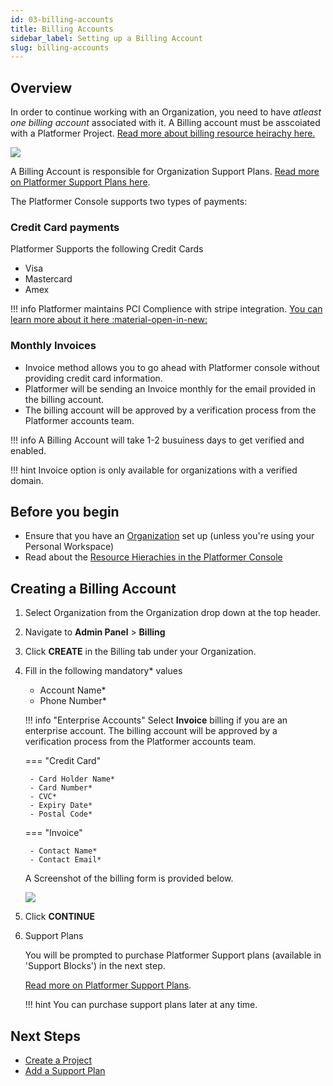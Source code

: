```yaml
---
id: 03-billing-accounts
title: Billing Accounts
sidebar_label: Setting up a Billing Account
slug: billing-accounts
---
```


## Overview

In order to continue working with an Organization, you need to have *atleast one billing account* associated with it. A Billing account must be asscoiated with a Platformer Project. 
[Read more about billing resource heirachy here.](/user-guides/administration/01-resource-hierachies)

![](/assets/images//docs/billing.svg)

A Billing Account is responsible for Organization Support Plans. [Read more on Platformer Support Plans here](/welcome/support).

The Platformer Console supports two types of payments:

### Credit Card payments

Platformer Supports the following Credit Cards
  
- Visa
- Mastercard
- Amex

!!! info
    Platformer maintains PCI Complience with stripe integration. <a href="https://stripe.com/guides/pci-compliance" target="_"> You can learn more about it here :material-open-in-new: </a>

### Monthly Invoices

-  Invoice method allows you to go ahead with Platformer console without providing credit card information. 
-  Platformer will be sending an Invoice monthly for the email provided in the billing account.
-  The billing account will be approved by a verification process from the Platformer accounts team.

!!! info
        A Billing Account will take 1-2 busuiness days to get verified and enabled.

!!! hint
        Invoice option is only available for organizations with a verified domain.

## Before you begin

- Ensure that you have an [Organization](/user-guides/administration/02-organizations) set up (unless you're using your Personal Workspace)
- Read about the [Resource Hierachies in the Platformer Console](/user-guides/administration/01-resource-hierachies)

## Creating a Billing Account

1. Select Organization from the Organization drop down at the top header.

1. Navigate to **Admin Panel** > **Billing**

1. Click **CREATE** in the Billing tab under your Organization.

1. Fill in the following mandatory* values
    - Account Name*
    - Phone Number*

    !!! info "Enterprise Accounts" 
        Select **Invoice** billing if you are an enterprise account. The billing account will be approved by a verification process from the Platformer accounts team.
    
    === "Credit Card"

        - Card Holder Name*
        - Card Number*
        - CVC*
        - Expiry Date*
        - Postal Code*

    === "Invoice"
        
        - Contact Name*
        - Contact Email*
 
    A Screenshot of the billing form is provided below.

    ![](/assets/images//docs/billing-3.png)

4. Click **CONTINUE**

5. Support Plans

    You will be prompted to purchase Platformer Support plans (available in 'Support Blocks') in the next step. 

    [Read more on Platformer Support Plans](/welcome/support).

    !!! hint
        You can purchase support plans later at any time.



## Next Steps

- [Create a Project](/user-guides/administration/03-billing-accounts)
- [Add a Support Plan](/welcome/support)